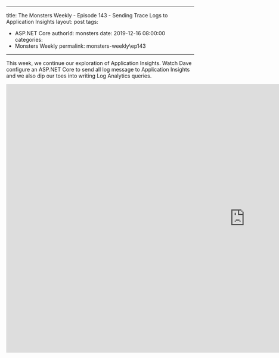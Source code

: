 
---
title: The Monsters Weekly - Episode 143 -  Sending Trace Logs to Application Insights
layout: post
tags: 
  - ASP.NET Core
authorId: monsters
date: 2019-12-16 08:00:00
categories:
  - Monsters Weekly
permalink: monsters-weekly\ep143
---

This week, we continue our exploration of Application Insights. Watch Dave configure an ASP.NET Core to send all log message to Application Insights and we also dip our toes into writing Log Analytics queries.

<iframe width="1280" height="720" src="https://www.youtube.com/embed/8AESXvG8cFQ" frameborder="0" allow="accelerometer; autoplay; encrypted-media; gyroscope; picture-in-picture" allowfullscreen></iframe>
